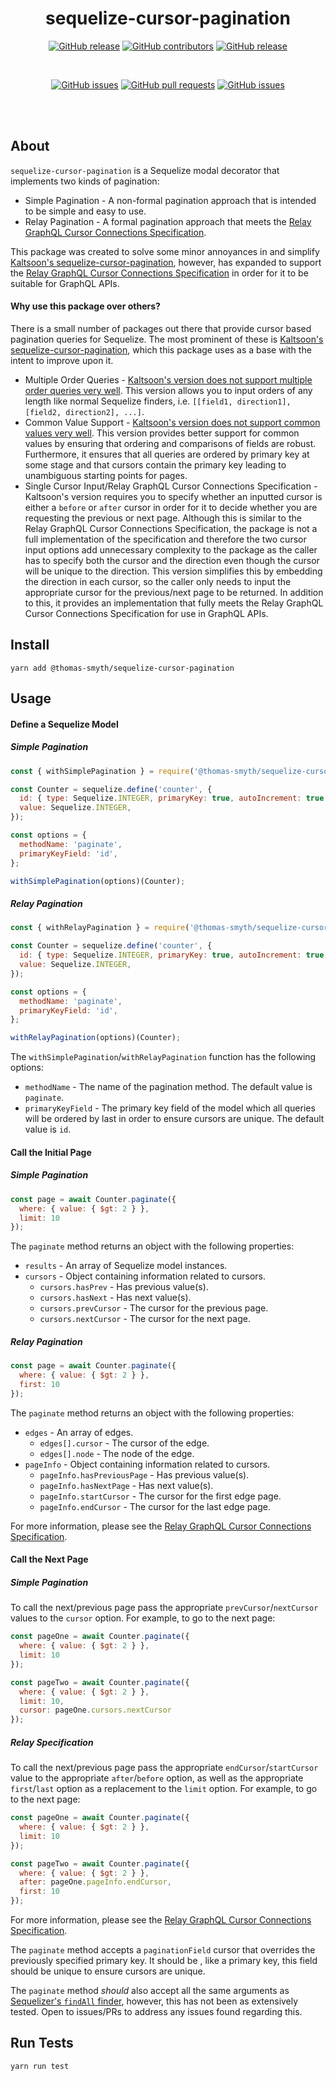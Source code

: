 <div align="center">

# sequelize-cursor-pagination

[![GitHub release](https://img.shields.io/github/release/Thomas-Smyth/sequelize-cursor-pagination.svg?style=flat-square)](https://github.com/Thomas-Smyth/sequelize-cursor-pagination/releases)
[![GitHub contributors](https://img.shields.io/github/contributors/Thomas-Smyth/sequelize-cursor-pagination.svg?style=flat-square)](https://github.com/Thomas-Smyth/sequelize-cursor-pagination/graphs/contributors)
[![GitHub release](https://img.shields.io/github/license/Thomas-Smyth/sequelize-cursor-pagination.svg?style=flat-square)](https://github.com/Thomas-Smyth/sequelize-cursor-pagination/blob/master/LICENSE)

<br>

[![GitHub issues](https://img.shields.io/github/issues/Thomas-Smyth/sequelize-cursor-pagination.svg?style=flat-square)](https://github.com/Thomas-Smyth/sequelize-cursor-pagination/issues)
[![GitHub pull requests](https://img.shields.io/github/issues-pr-raw/Thomas-Smyth/sequelize-cursor-pagination.svg?style=flat-square)](https://github.com/Thomas-Smyth/sequelize-cursor-pagination/pulls)
[![GitHub issues](https://img.shields.io/github/stars/Thomas-Smyth/sequelize-cursor-pagination.svg?style=flat-square)](https://github.com/Thomas-Smyth/sequelize-cursor-pagination/stargazers)

<br><br>
</div>

## About
`sequelize-cursor-pagination` is a Sequelize modal decorator that implements two kinds of pagination:
 * Simple Pagination - A non-formal pagination approach that is intended to be simple and easy to use.
 * Relay Pagination - A formal pagination approach that meets the [Relay GraphQL Cursor Connections Specification](https://relay.dev/graphql/connections.htm).

This package was created to solve some minor annoyances in and simplify [Kaltsoon's sequelize-cursor-pagination](https://github.com/Kaltsoon/sequelize-cursor-pagination), however, has expanded to support the [Relay GraphQL Cursor Connections Specification](https://relay.dev/graphql/connections.htm) in order for it to be suitable for GraphQL APIs.

#### Why use this package over others?
There is a small number of packages out there that provide cursor based pagination queries for Sequelize. The most prominent of these is [Kaltsoon's sequelize-cursor-pagination](https://github.com/Kaltsoon/sequelize-cursor-pagination), which this package uses as a base with the intent to improve upon it.

 * Multiple Order Queries - [Kaltsoon's version does not support multiple order queries very well](https://github.com/Kaltsoon/sequelize-cursor-pagination/issues/17). This version allows you to input orders of any length like normal Sequelize finders, i.e. `[[field1, direction1], [field2, direction2], ...]`.
 * Common Value Support - [Kaltsoon's version does not support common values very well](https://github.com/Kaltsoon/sequelize-cursor-pagination/issues/35).  This version provides better support for common values by ensuring that ordering and comparisons of fields are robust. Furthermore, it ensures that all queries are ordered by primary key at some stage and that cursors contain the primary  key leading to unambiguous starting points for pages.
  * Single Cursor Input/Relay GraphQL Cursor Connections Specification  - Kaltsoon's version requires you to specify whether an inputted cursor is either a `before` or `after` cursor in order for it to decide whether you are requesting the previous or next page. Although this is similar to the Relay GraphQL Cursor Connections Specification, the package is not a full implementation of the specification and therefore the two cursor input options add unnecessary complexity to the package as the caller has to specify both the cursor and the direction even though the cursor will be unique to the direction. This version simplifies this by embedding the direction in each cursor, so the caller only needs to input the appropriate cursor for the previous/next page to be returned. In addition to this, it provides an implementation that fully meets the Relay GraphQL Cursor Connections Specification for use in GraphQL APIs.

## Install
```
yarn add @thomas-smyth/sequelize-cursor-pagination
```

## Usage
#### Define a Sequelize Model
##### Simple Pagination
```js
const { withSimplePagination } = require('@thomas-smyth/sequelize-cursor-pagination');

const Counter = sequelize.define('counter', {
  id: { type: Sequelize.INTEGER, primaryKey: true, autoIncrement: true },
  value: Sequelize.INTEGER,
});

const options = {
  methodName: 'paginate',
  primaryKeyField: 'id',
};

withSimplePagination(options)(Counter);
```

##### Relay Pagination
```js
const { withRelayPagination } = require('@thomas-smyth/sequelize-cursor-pagination');

const Counter = sequelize.define('counter', {
  id: { type: Sequelize.INTEGER, primaryKey: true, autoIncrement: true },
  value: Sequelize.INTEGER,
});

const options = {
  methodName: 'paginate',
  primaryKeyField: 'id',
};

withRelayPagination(options)(Counter);
```

The `withSimplePagination`/`withRelayPagination` function has the following options:
 * `methodName` - The name of the pagination method. The default value is `paginate`.
 * `primaryKeyField` - The primary key field of the model which all queries will be ordered by last in order to ensure cursors are unique. The default value is `id`.

#### Call the Initial Page
##### Simple Pagination
```js
const page = await Counter.paginate({
  where: { value: { $gt: 2 } },
  limit: 10
});
```

The `paginate` method returns an object with the following properties:
 * `results` - An array of Sequelize model instances.
 * `cursors` - Object containing information related to cursors.
     - `cursors.hasPrev` - Has previous value(s).
     - `cursors.hasNext` - Has next value(s).
     - `cursors.prevCursor` - The cursor for the previous page.
     - `cursors.nextCursor` - The cursor for the next page.

##### Relay Pagination
```js
const page = await Counter.paginate({
  where: { value: { $gt: 2 } },
  first: 10
});
```

The `paginate` method returns an object with the following properties:
 * `edges` - An array of edges.
   - `edges[].cursor` - The cursor of the edge.
   - `edges[].node` - The node of the edge.
 * `pageInfo` - Object containing information related to cursors.
   - `pageInfo.hasPreviousPage` - Has previous value(s).
   - `pageInfo.hasNextPage` - Has next value(s).
   - `pageInfo.startCursor` - The cursor for the first edge page.
   - `pageInfo.endCursor` - The cursor for the last edge page.

For more information, please see the [Relay GraphQL Cursor Connections Specification](https://relay.dev/graphql/connections.htm).

#### Call the Next Page
##### Simple Pagination
To call the next/previous page pass the appropriate `prevCursor`/`nextCursor` values to the `cursor` option. For example, to go to the next page:
```js
const pageOne = await Counter.paginate({
  where: { value: { $gt: 2 } },
  limit: 10
});

const pageTwo = await Counter.paginate({
  where: { value: { $gt: 2 } },
  limit: 10,
  cursor: pageOne.cursors.nextCursor
});
```

##### Relay Specification
To call the next/previous page pass the appropriate `endCursor`/`startCursor` value to the appropriate `after`/`before` option, as well as the appropriate `first`/`last` option as a replacement to the `limit` option. For example, to go to the next page:
```js
const pageOne = await Counter.paginate({
  where: { value: { $gt: 2 } },
  limit: 10
});

const pageTwo = await Counter.paginate({
  where: { value: { $gt: 2 } },
  after: pageOne.pageInfo.endCursor,
  first: 10
});
```

For more information, please see the [Relay GraphQL Cursor Connections Specification](https://relay.dev/graphql/connections.htm).

The `paginate` method accepts a `paginationField` cursor that overrides the previously specified primary key. It should be , like a primary key, this field should be unique to ensure cursors are unique.

The `paginate` method _should_ also accept all the same arguments as [Sequelizer's `findAll` finder](https://sequelize.org/master/manual/model-querying-finders.html#-code-findall--code-), however, this has not been as extensively tested. Open to issues/PRs to address any issues found regarding this.

## Run Tests
```
yarn run test
```
